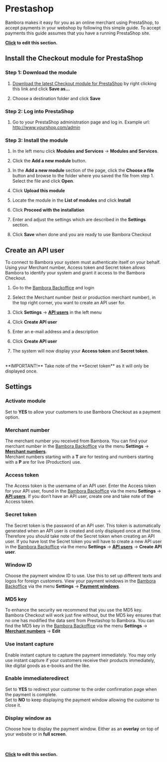 
<script type="text/javascript">

$(document).ready(function () {
	
	bamboraGitHub.getLatestReleaseInfo("https://api.github.com/repos/bambora/checkout-prestashop/releases/latest").then(function(release){
	
		$("#lnkPrestaShop").attr("href", release.downloadLink);
		$("#lnkPrestaShop").prop('title', release.info);
	
	});
});

</script>

# Prestashop

Bambora makes it easy for you as an online merchant using PrestaShop, to accept payments in your webshop by following this simple guide. To accept payments this guide assumes that you have a running PrestaShop site.

**[Click](https://github.com/bambora/dev.bambora.com/blob/master/source/includes/online/carts/_prestashop.md) to edit this section.**

## Install the Checkout module for PrestaShop

### Step 1: Download the module
1. <a href="https://github.com/bambora/checkout-prestashop/releases/latest" id="lnkPrestaShop">Download the latest Checkout module for PrestaShop</a> by right clicking this link and click **Save as...**

2. Choose a destination folder and click **Save**


### Step 2: Log into PrestaShop
1. Go to your PrestaShop administration page and log in. Example url: http://www.yourshop.com/admin


### Step 3: Install the module
1. In the left menu click **Modules and Services** -> **Modules and Services**.

2. Click the **Add a new module** button.

3. In the **Add a new module** section of the page, click the **Choose a file** button and browse to the folder where you saved the file from step 1. Select the file and click **Open**.

4. Click **Upload this module**

5. Locate the module in the **List of modules** and click **Install**

6. Click **Proceed with the installation**

7. Enter and adjust the settings which are described in the **Settings** section.

8. Click **Save** when done and you are ready to use Bambora Checkout


## Create an API user
To connect to Bambora your system must authenticate itself on your behalf. Using your Merchant number, Access token and Secret token allows Bambora to identify your system and grant it access to the Bambora Checkout.

1. Go to the <a href="https://merchant.bambora.com" target="_blank">Bambora Backoffice</a> and login

2. Select the Merchant number (test or production merchant number), in the top right corner, you want to create an API user for.

3. Click **Settings** -> **<a href="https://merchant.bambora.com/apiusers" target="_blank">API users</a>** in the left menu

4. Click **Create API user**

5. Enter an e-mail address and a description

6. Click **Create API user**

7. The system will now display your **Access token** and **Secret token**.
<br/>
**IMPORTANT!** Take note of the **Secret token** as it will only be displayed once.


## Settings
### Activate module
Set to **YES** to allow your customers to use Bambora Checkout as a payment option.

### Merchant number
The merchant number you received from Bambora. You can find your merchant number in the <a href="https://merchant.bambora.com" target="_blank">Bambora Backoffice</a> via the menu **Settings** -> **<a href="https://merchant.bambora.com/merchantnumbers" target="_blank">Merchant numbers</a>**.
<br/>
Merchant numbers starting with a **T** are for testing and numbers starting with a **P** are for live (Production) use.

### Access token
The Access token is the username of an API user. Enter the Access token for your API user, found in the <a href="https://merchant.bambora.com" target="_blank">Bambora Backoffice</a> via the menu **Settings** -> **<a href="https://merchant.bambora.com/apiusers" target="_blank">API users</a>**. If you don’t have an API user, create one and take note of the Access token.

### Secret token
The Secret token is the password of an API user. This token is automatically generated when an API user is created and only displayed once at that time. Therefore you should take note of the Secret token when creating an API user. If you have lost the Secret token you will have to create a new API user in the <a href="https://merchant.bambora.com" target="_blank">Bambora Backoffice</a> via the menu **Settings** -> **<a href="https://merchant.bambora.com/apiusers" target="_blank">API users</a>** -> **Create API user**.

### Window ID
Choose the payment window ID to use. Use this to set up different texts and logos for foreign customers. View your payment windows in the <a href="https://merchant.bambora.com" target="_blank">Bambora Backoffice</a> via the menu **Settings** -> **<a href="https://merchant.bambora.com/paymentwindows" target="_blank">Payment windows</a>**.

### MD5 key
To enhance the security we recommend that you use the MD5 key. Bambora Checkout will work just fine without, but the MD5 key ensures that no one has modified the data sent from Prestashop to Bambora. You can find the MD5 key in the <a href="https://merchant.bambora.com" target="_blank">Bambora Backoffice</a> via the menu **Settings** -> **<a href="https://merchant.bambora.com/merchantnumbers" target="_blank">Merchant numbers</a>** -> **Edit**

### Use instant capture
Enable instant capture to capture the payment immediately. You may only use instant capture if your customers receive their products immediately, like digital goods as e-books and the like.

### Enable immediateredirect
Set to **YES** to redirect your customer to the order confirmation page when the payment is complete.<br>
Set to **NO** to keep displaying the payment window allowing the customer to close it.

### Display window as
Choose how to display the payment window. Either as an **overlay** on top of your website or in **full screen**.




<br/><br/>
**[Click](https://github.com/bambora/dev.bambora.com/blob/master/source/includes/online/carts/_prestashop.md) to edit this section.**